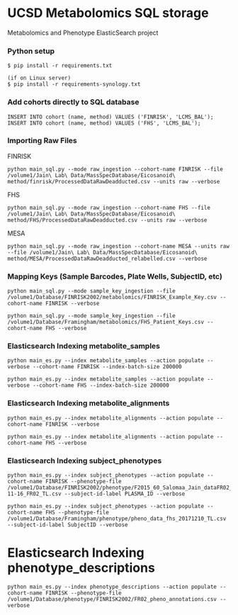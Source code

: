 # UCSD Metabolomics SQL storage
Metabolomics and Phenotype ElasticSearch project

### Python setup
```
$ pip install -r requirements.txt

(if on Linux server)
$ pip install -r requirements-synology.txt
```

### Add cohorts directly to SQL database
```
INSERT INTO cohort (name, method) VALUES ('FINRISK', 'LCMS_BAL');
INSERT INTO cohort (name, method) VALUES ('FHS', 'LCMS_BAL');
```

### Importing Raw Files

FINRISK
```
python main_sql.py --mode raw_ingestion --cohort-name FINRISK --file /volume1/Jain\ Lab\ Data/MassSpecDatabase/Eicosanoid\ method/finrisk/ProcessedDataRawDeadducted.csv --units raw --verbose
```

FHS
```
python main_sql.py --mode raw_ingestion --cohort-name FHS --file /volume1/Jain\ Lab\ Data/MassSpecDatabase/Eicosanoid\ method/FHS/ProcessedDataRawDeadducted.csv --units raw --verbose
```

MESA
```
python main_sql.py --mode raw_ingestion --cohort-name MESA --units raw --file /volume1/Jain\ Lab\ Data/MassSpecDatabase/Eicosanoid\ method/MESA/ProcessedDataRawDeadducted_relabelled.csv --verbose
```

### Mapping Keys (Sample Barcodes, Plate Wells, SubjectID, etc)

```
python main_sql.py --mode sample_key_ingestion --file /volume1/Database/FINRISK2002/metabolomics/FINRISK_Example_Key.csv --cohort-name FINRISK --verbose
```

```
python main_sql.py --mode sample_key_ingestion --file /volume1/Database/Framingham/metabolomics/FHS_Patient_Keys.csv --cohort-name FHS --verbose
```

### Elasticsearch Indexing metabolite_samples

```
python main_es.py --index metabolite_samples --action populate --verbose --cohort-name FINRISK --index-batch-size 200000
```

```
python main_es.py --index metabolite_samples --action populate --verbose --cohort-name FHS --index-batch-size 200000
```

### Elasticsearch Indexing metabolite_alignments

```
python main_es.py --index metabolite_alignments --action populate --cohort-name FINRISK --verbose
```

```
python main_es.py --index metabolite_alignments --action populate --cohort-name FHS --verbose
```

### Elasticsearch Indexing subject_phenotypes

```
python main_es.py --index subject_phenotypes --action populate --cohort-name FINRISK --phenotype-file /volume1/Database/FINRISK2002/phenotype/F2015_60_Salomaa_Jain_dataFR02_FU16_2018-11-16_FR02_TL.csv --subject-id-label PLASMA_ID --verbose
```

```
python main_es.py --index subject_phenotypes --action populate --cohort-name FHS --phenotype-file /volume1/Database/Framingham/phenotype/pheno_data_fhs_20171210_TL.csv --subject-id-label SubjectID --verbose
```

# Elasticsearch Indexing phenotype_descriptions
```
python main_es.py --index phenotype_descriptions --action populate --cohort-name FINRISK --phenotype-file /volume1/Database/phenotype/FINRISK2002/FR02_pheno_annotations.csv --verbose
```

